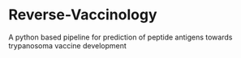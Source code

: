 # Reverse-Vaccinology
A python based pipeline for prediction of peptide antigens  towards trypanosoma vaccine development 
